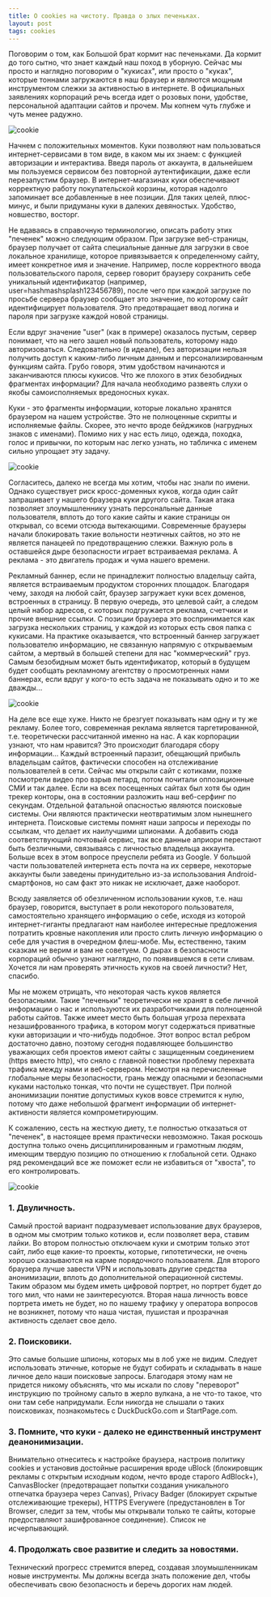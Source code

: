 ```yaml
---
title: О cookies на чистоту. Правда о злых печеньках.
layout: post
tags: cookies
---
```


<b class="bukvica"></b>Поговорим о том, как Большой брат кормит нас печеньками. Да кормит до того сытно, что знает каждый наш поход в уборную. Сейчас мы просто и наглядно поговорим о "кукисах", или просто о "куках", которые тоннами загружаются в наш браузер и являются мощным инструментом слежки за активностью в интернете. В официальных заявлениях корпораций речь всегда идет о розовых пони, удобстве, персональной адаптации сайтов и прочем. Мы копнем чуть глубже и чуть менее радужно.

![cookie](/images/posts/about-cookies/0.jpg)

Начнем с положительных моментов. Куки позволяют нам пользоваться интернет-сервисами в том виде, в каком мы их знаем: с функцией авторизации и интерактива. Введя пароль от аккаунта, в дальнейшем мы пользуемся сервисом без повторной аутентификации, даже если перезапустим браузер. В интернет-магазинах куки обеспечивают корректную работу покупательской корзины, которая надолго запоминает все добавленные в нее позиции. Для таких целей, плюс-минус, и были придуманы куки в далеких девяностых. Удобство, новшество, восторг.

Не вдаваясь в справочную терминологию, описать работу этих "печенек" можно следующим образом. При загрузке веб-страницы, браузер получает от сайта специальные данные для загрузки в свое локальное хранилище, которое привязывается к определенному сайту, имеет конкретное имя и значение. Например, после корректного ввода пользовательского пароля, сервер говорит браузеру сохранить себе уникальный идентификатор (например, user=hashmashsplash123456789), после чего при каждой загрузке по просьбе сервера браузер сообщает это значение, по которому сайт идентифицирует пользователя. Это предотвращает ввод логина и пароля при загрузке каждой новой страницы. 

Если вдруг значение "user" (как в примере) оказалось пустым, сервер понимает, что на него зашел новый пользователь, которому надо авторизоваться. Следовательно (в идеале), без авторизации нельзя получить доступ к каким-либо личным данным и персонализированным функциям сайта. Грубо говоря, этим удобством начинаются и заканчиваются плюсы кукисов.
Что же плохого в этих безобидных фрагментах информации? Для начала необходимо развеять слухи о якобы самоисполняемых вредоносных куках. 

Куки - это фрагменты информации, которые локально хранятся браузером на нашем устройстве. Это не полноценные скрипты и исполняемые файлы. Скорее, это нечто вроде бейджиков (нагрудных знаков с именами). Помимо них у нас есть лицо, одежда, походка, голос и привычки, по которым нас легко узнать, но табличка с именем сильно упрощает эту задачу.

![cookie](/images/posts/about-cookies/1.jpg)

Согласитесь, далеко не всегда мы хотим, чтобы нас знали по имени. Однако существует риск кросс-доменных куков, когда один сайт запрашивает у нашего браузера куки другого сайта. Такая атака позволяет злоумышленнику узнать персональные данные пользователя, вплоть до того какие сайты и какие страницы он открывал, со всеми отсюда вытекающими. Современные браузеры начали блокировать такие вольности неэтичных сайтов, но это не является панацеей по предотвращению слежки. Важную роль в оставшейся дыре безопасности играет встраиваемая реклама. А реклама - это двигатель продаж и чума нашего времени.

Рекламный баннер, если не принадлежит полностью владельцу сайта, является встраиваемым продуктом сторонних площадок. Благодаря чему, заходя на любой сайт, браузер загружает куки всех доменов, встроенных в страницу. В первую очередь, это целевой сайт, а следом целый набор адресов, с которых подгружается реклама, счетчики и прочие внешние ссылки. С позиции браузера это воспринимается как загрузка нескольких страниц, у каждой из которых есть своя папка с кукисами. На практике оказывается, что встроенный баннер загружает пользователю информацию, не связанную напрямую с открываемым сайтом, а мертвый в большей степени для нас "коммерческий" груз. Самым безобидным может быть идентификатор, который в будущем будет сообщать рекламному агентству о просмотренных нами баннерах, если вдруг у кого-то есть задача не показывать одно и то же дважды...

![cookie](/images/posts/about-cookies/2.jpg)

На деле все еще хуже. Никто не брезгует показывать нам одну и ту же рекламу. Более того, современная реклама является таргетированной, т.е. теоретически рассчитанной именно на нас. А как корпорации узнают, что нам нравится? Это происходит благодаря сбору информации...
Каждый встроенный паразит, обещающий прибыль владельцам сайтов, фактически способен на отслеживание пользователей в сети. Сейчас мы открыли сайт с котиками, позже посмотрели видео про взрыв петард, потом почитали оппозиционные СМИ и так далее. Если на всех посещенных сайтах был хотя бы один трекер конторы, она в состоянии разложить наш веб-серфинг по секундам. Отдельной фатальной опасностью являются поисковые системы. Они являются практически неотвратимым злом нынешнего интернета. Поисковые системы помнят наши запросы и переходы по ссылкам, что делает их наилучшими шпионами. А добавить сюда соответствующий почтовый сервис, так все данные априори перестают быть безличными, связываясь с личностью владельца аккаунта. Больше всех в этом вопросе преуспели ребята из Google. У большой части пользователей интернета есть почта на их сервере, некоторые аккаунты были заведены принудительно из-за использования Android-смартфонов, но сам факт это никак не исключает, даже наоборот.

Всюду заявляется об обезличенном использовании куков, т.е. наш браузер, говорится, выступает в роли некоторого пользователя, самостоятельно хранящего информацию о себе, исходя из которой интернет-гиганты предлагают нам наиболее интересные предложения потратить кровные накопления или просто слить личную информацию о себе для участия в очередном флеш-мобе. Мы, естественно, таким сказкам не верим и вам не советуем. О дырах в безопасности корпораций обычно узнают наглядно, по появившемся в сети сливам. Хочется ли нам проверять этичность куков на своей личности? Нет, спасибо.

Мы не можем отрицать, что некоторая часть куков является безопасными. Такие "печеньки" теоретически не хранят в себе личной информации о нас и используются их разработчиками для полноценной работы сайтов. Также имеет место быть большая угроза перехвата незашифрованного трафика, в котором могут содержаться приватные куки авторизации и что-нибудь подобное. Этот вопрос встал ребром достаточно давно, поэтому сегодня подавляющее большинство уважающих себя проектов имеют сайты с защищенным соединением (https вместо http), что сняло с главной повестки проблему перехвата трафика между нами и веб-сервером. Несмотря на перечисленные глобальные меры безопасности, грань между опасными и безопасными куками настолько тонкая, что почти не существует. При полной анонимизации понятие допустимых куков вовсе стремится к нулю, потому что даже небольшой фрагмент информации об интернет-активности является компрометирующим.

К сожалению, сесть на жесткую диету, т.е полностью отказаться от "печенек", в настоящее время практически невозможно. Такая роскошь доступна только очень дисциплинированным и грамотным людям, имеющим твердую позицию по отношению к глобальной сети. Однако ряд рекомендаций все же поможет если не избавиться от "хвоста", то его контролировать.

![cookie](/images/posts/about-cookies/3.jpg)

### 1. Двуличность.
Самый простой вариант подразумевает использование двух браузеров, в одном мы смотрим только котиков и, если позволяет вера, ставим лайки. Во втором полностью отключаем куки и смотрим только этот сайт, либо еще какие-то проекты, которые, гипотетически, не очень хорошо сказываются на карме порядочного пользователя. Для второго браузера лучше завести VPN и использовать другие средства анонимизации, вплоть до дополнительной операционной системы. Таким образом мы будем иметь цифровой портрет, но портрет будет до того мил, что нами не заинтересуются. Вторая наша личность вовсе портрета иметь не будет, но по нашему трафику у оператора вопросов не возникнет, потому что наша чистая, пушистая и прозрачная активность сделает свое дело.

### 2. Поисковики.
Это самые большие шпионы, которых мы в лоб уже не видим. Следует использовать этичные, которые не будут собирать и складывать в наше личное дело наши поисковые запросы. Благодаря этому нам не придется никому объяснять, что мы искали по слову "переворот" инструкцию по тройному сальто в жерло вулкана, а не что-то такое, что они там себе напридумали. Если никогда не слышали о таких поисковиках, познакомьтесь с DuckDuckGo.com и StartPage.com.

### 3. Помните, что куки - далеко не единственный инструмент деанонимизации.
Внимательно отнеситесь к настройке браузера, настроив политику cookies и установив достойные расширения вроде uBlock (блокировщик рекламы с открытым исходным кодом, нечто вроде старого AdBlock+), CanvasBlocker (предотвращает попытки создания уникального отпечатка браузера через Canvas), Privacy Badger (блокирует скрытые отслеживающие трекеры), HTTPS Everywere (предустановлен в Tor Browser, следит за тем, чтобы мы открывали только те сайты, которые предоставляют зашифрованное соединение). Список не исчерпывающий.

### 4. Продолжать свое развитие и следить за новостями. 
Технический прогресс стремится вперед, создавая злоумышленникам новые инструменты. Мы должны всегда знать положение дел, чтобы обеспечивать свою безопасность и беречь дорогих нам людей.
